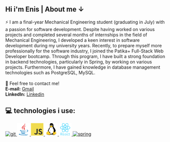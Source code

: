 ## Hi i'm Enis | About me ↓
⚡ I am a final-year Mechanical Engineering student (graduating in July) with a passion for software development. Despite having worked on various projects and completed several months of internships in the field of Mechanical Engineering, I developed a keen interest in software development during my university years. Recently, to prepare myself more professionally for the software industry, I joined the Patika+ Full-Stack Web Developer bootcamp. Through this program, I have built a strong foundation in backend technologies, particularly in Spring, by working on various projects. Furthermore, I have gained knowledge in database management technologies such as PostgreSQL, MySQL.<br><br>💬 Feel free to contact me!<br> **E-mail:** [Gmail](mailto:%20enishatipoglu.2001y@gmail.com) <br> **LinkedIn:** [Linkedin](https://linkedin.com/in/enishatipoglu)   <br>


## 💻 technologies i use:
<p align="left"> <a href="https://git-scm.com/" target="_blank" rel="noreferrer"> <img src="https://www.vectorlogo.zone/logos/git-scm/git-scm-icon.svg" alt="git" width="40" height="40"/> </a> <a href="https://www.java.com" target="_blank" rel="noreferrer"> <img src="https://raw.githubusercontent.com/devicons/devicon/master/icons/java/java-original.svg" alt="java" width="40" height="40"/> </a> <a href="https://developer.mozilla.org/en-US/docs/Web/JavaScript" target="_blank" rel="noreferrer"> <img src="https://raw.githubusercontent.com/devicons/devicon/master/icons/javascript/javascript-original.svg" alt="javascript" width="40" height="40"/> </a> <a href="https://www.linux.org/" target="_blank" rel="noreferrer"> <img src="https://raw.githubusercontent.com/devicons/devicon/master/icons/linux/linux-original.svg" alt="linux" width="40" height="40"/> </a> <a href="https://reactjs.org/" target="_blank" rel="noreferrer"> <img src="https://raw.githubusercontent.com/devicons/devicon/master/icons/react/react-original-wordmark.svg" alt="react" width="40" height="40"/> </a> <a href="https://spring.io/" target="_blank" rel="noreferrer"> <img src="https://www.vectorlogo.zone/logos/springio/springio-icon.svg" alt="spring" width="40" height="40"/> </a> </p>
